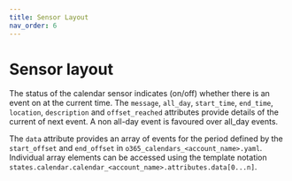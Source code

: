 ```yaml
---
title: Sensor Layout
nav_order: 6
---
```


# Sensor layout
The status of the calendar sensor indicates (on/off) whether there is an event on at the current time. The `message`, `all_day`, `start_time`, `end_time`, `location`, `description` and `offset_reached` attributes provide details of the current of next event. A non all-day event is favoured over all_day events.

The `data` attribute provides an array of events for the period defined by the `start_offset` and `end_offset` in `o365_calendars_<account_name>.yaml`. Individual array elements can be accessed using the template notation `states.calendar.calendar_<account_name>.attributes.data[0...n]`.
